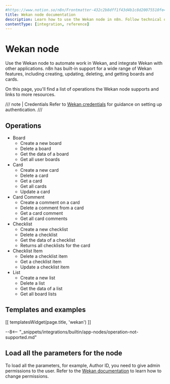 ```yaml
---
#https://www.notion.so/n8n/Frontmatter-432c2b8dff1f43d4b1c8d20075510fe4
title: Wekan node documentation
description: Learn how to use the Wekan node in n8n. Follow technical documentation to integrate Wekan node into your workflows.
contentType: [integration, reference]
---
```


# Wekan node

Use the Wekan node to automate work in Wekan, and integrate Wekan with other applications. n8n has built-in support for a wide range of Wekan features, including creating, updating, deleting, and getting boards and cards. 

On this page, you'll find a list of operations the Wekan node supports and links to more resources.

/// note | Credentials
Refer to [Wekan credentials](/integrations/builtin/credentials/wekan.md) for guidance on setting up authentication. 
///

## Operations

* Board
    * Create a new board
    * Delete a board
    * Get the data of a board
    * Get all user boards
* Card
    * Create a new card
    * Delete a card
    * Get a card
    * Get all cards
    * Update a card
* Card Comment
    * Create a comment on a card
    * Delete a comment from a card
    * Get a card comment
    * Get all card comments
* Checklist
    * Create a new checklist
    * Delete a checklist
    * Get the data of a checklist
    * Returns all checklists for the card
* Checklist Item
    * Delete a checklist item
    * Get a checklist item
    * Update a checklist item
* List
    * Create a new list
    * Delete a list
    * Get the data of a list
    * Get all board lists

## Templates and examples

<!-- see https://www.notion.so/n8n/Pull-in-templates-for-the-integrations-pages-37c716837b804d30a33b47475f6e3780 -->
[[ templatesWidget(page.title, 'wekan') ]]

--8<-- "_snippets/integrations/builtin/app-nodes/operation-not-supported.md"

## Load all the parameters for the node

To load all the parameters, for example, Author ID, you need to give admin permissions to the user. Refer to the [Wekan documentation](https://github.com/wekan/wekan/wiki/Features#members-click-member-initials-or-avatar--permissions-adminnormalcomment-only) to learn how to change permissions.

